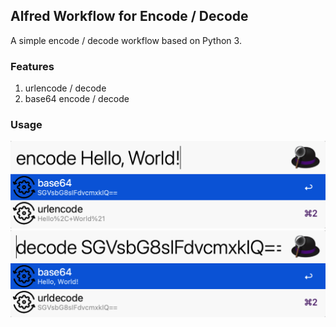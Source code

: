 ## Alfred Workflow for Encode / Decode

A simple encode / decode workflow based on Python 3.

### Features

1. urlencode / decode
2. base64 encode / decode

### Usage

![](./screenshots/encode.png)
![](./screenshots/decode.png)

